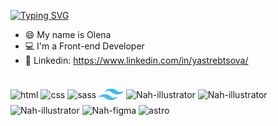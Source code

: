 [![Typing SVG](https://readme-typing-svg.demolab.com?font=Fira+Code&pause=100&color=D5C1FF&width=535&lines=Hello+World!😊+)](https://git.io/typing-svg)
- 😄 My name is Olena 
- 💻 I'm a Front-end Developer
- 💼 Linkedin: https://www.linkedin.com/in/yastrebtsova/
<div style="display: inline_block"><br>
  
  
  <img align="center" alt="html" height="30" width="40" src="https://cdn.jsdelivr.net/gh/devicons/devicon/icons/html5/html5-plain.svg">
  <img align="center" alt="css" height="30" width="40" src="https://cdn.jsdelivr.net/gh/devicons/devicon/icons/css3/css3-plain.svg">
  <img align="center" alt="sass" height="30" width="40" src="https://cdn.jsdelivr.net/gh/devicons/devicon/icons/sass/sass-original.svg">
  <img align="center" alt="Nah-illustrator" height="30" width="40" src="https://github.com/devicons/devicon/blob/master/icons/tailwindcss/tailwindcss-original.svg">
  <img align="center" alt="Nah-illustrator" height="30" width="40" src="https://cdn.jsdelivr.net/gh/devicons/devicon/icons/javascript/javascript-plain.svg">
  <img align="center" alt="Nah-illustrator" height="30" width="40" src="https://cdn.jsdelivr.net/gh/devicons/devicon/icons/react/react-original.svg">
  <img align="center" alt="Nah-illustrator" height="30" width="40" src="https://cdn.jsdelivr.net/gh/devicons/devicon/icons/git/git-plain.svg">
  <img align="center" alt="Nah-figma" height="30" width="40" src="https://cdn.jsdelivr.net/gh/devicons/devicon/icons/figma/figma-original.svg">
  <img align="center" alt="astro" height="30" width="40" src="https://bestofjs.org/logos/astro.svg">
  
  
  
   </div>

<!---
yastrb/yastrb is a ✨ special ✨ repository because its `README.md` (this file) appears on your GitHub profile.
You can click the Preview link to take a look at your changes.
--->
